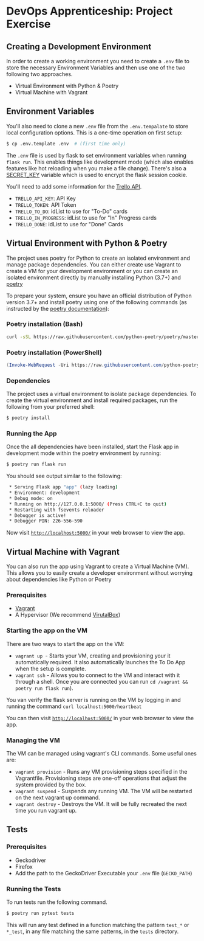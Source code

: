 # DevOps Apprenticeship: Project Exercise

## Creating a Development Environment

In order to create a working environment you need to create a ``.env`` file to store the necessary Environment Variables and then use one of the two following two approaches.
* Virtual Environment with Python & Poetry
* Virtual Machine with Vagrant

## Environment Variables

You'll also need to clone a new `.env` file from the `.env.tempalate` to store local configuration options. This is a one-time operation on first setup:

```bash
$ cp .env.template .env  # (first time only)
```

The `.env` file is used by flask to set environment variables when running `flask run`. This enables things like development mode (which also enables features like hot reloading when you make a file change). There's also a [SECRET_KEY](https://flask.palletsprojects.com/en/1.1.x/config/#SECRET_KEY) variable which is used to encrypt the flask session cookie.

You'll need to add some information for the [Trello API](https://developer.atlassian.com/cloud/trello/rest/api-group-actions/). 

* `TRELLO_API_KEY`: API Key
* `TRELLO_TOKEN`: API Token
* `TRELLO_TO_DO`: idList to use for "To-Do" cards
* `TRELLO_IN_PROGRESS`: idList to use for "In" Progress cards
* `TRELLO_DONE`: idList to use for "Done" Cards


## Virtual Environment with Python & Poetry

The project uses poetry for Python to create an isolated environment and manage package dependencies. You can either create use Vagrant to create a VM for your development environment or you can create an isolated environment directly by manually installing Python (3.7+) and [poetry](https://python-poetry.org/docs/#system-requirements)

 To prepare your system, ensure you have an official distribution of Python version 3.7+ and install poetry using one of the following commands (as instructed by the [poetry documentation](https://python-poetry.org/docs/#system-requirements)):

### Poetry installation (Bash)

```bash
curl -sSL https://raw.githubusercontent.com/python-poetry/poetry/master/get-poetry.py | python
```

### Poetry installation (PowerShell)

```powershell
(Invoke-WebRequest -Uri https://raw.githubusercontent.com/python-poetry/poetry/master/get-poetry.py -UseBasicParsing).Content | python
```

### Dependencies

The project uses a virtual environment to isolate package dependencies. To create the virtual environment and install required packages, run the following from your preferred shell:

```bash
$ poetry install
```

### Running the App

Once the all dependencies have been installed, start the Flask app in development mode within the poetry environment by running:
```bash
$ poetry run flask run
```

You should see output similar to the following:
```bash
 * Serving Flask app "app" (lazy loading)
 * Environment: development
 * Debug mode: on
 * Running on http://127.0.0.1:5000/ (Press CTRL+C to quit)
 * Restarting with fsevents reloader
 * Debugger is active!
 * Debugger PIN: 226-556-590
```
Now visit [`http://localhost:5000/`](http://localhost:5000/) in your web browser to view the app.



## Virtual Machine with Vagrant


You can also run the app using Vagrant to create a Virtual Machine (VM). This allows you to easily create a developer environment without worrying about dependencies like Python or Poetry

### Prerequisites
* [Vagrant](https://www.vagrantup.com/)
* A Hypervisor (We recommend [VirutalBox](https://www.virtualbox.org/))

### Starting the app on the VM
There are two ways to start the app on the VM:
* ``vagrant up ``- Starts your VM, creating and provisioning your it automatically required. It also automatically launches the To Do App when the setup is complete.
* ``vagrant ssh`` - Allows you to connect to the VM and interact with it through a shell. Once you are connected you can run ``cd /vagrant && poetry run flask run``). 

You van verify the flask server is running on the VM by logging in and running the command
``curl localhost:5000/heartbeat``

You can then visit [`http://localhost:5000/`](http://localhost:5000/) in your web browser to view the app.


### Managing the VM
The VM can be managed using vagrant's CLI commands. Some useful ones are:
* ``vagrant provision`` - Runs any VM provisioning steps specified in the Vagrantfile. Provisioning steps are one-off operations that adjust the system provided by the box.
* ``vagrant suspend`` - Suspends any running VM. The VM will be restarted on the next vagrant up command.
* ``vagrant destroy`` - Destroys the VM. It will be fully recreated the next time you run vagrant up.


## Tests

### Prerequisites

* Geckodriver
* Firefox
* Add the path to the GeckoDriver Executable your `.env` file (`GECKO_PATH`)

### Running the Tests

To run tests run the following command. 
```bash
$ poetry run pytest tests
```
This will run any test defined in a function
matching the pattern ``test_*`` or ``*_test``, in any file matching the same patterns, in the ``tests`` directory.